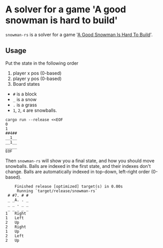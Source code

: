 # A solver for a game 'A good snowman is hard to build'

`snowman-rs` is a solver for a game '[A Good Snowman Is Hard To Build](https://agoodsnowman.com/)'.

## Usage

Put the state in the following order
1. player x pos (0-based)
2. player y pos (0-based)
3. Board states
  * `#` is a block
  * `_` is a snow
  * `.` is a grass
  * `1`, `2`, `4` are snowballs.
  
```shell script
cargo run --release <<EOF
0
1
##4##
__1__
__1__
_____
EOF
```

Then `snowman-rs` will show you a final state, and how you should move snowballs.
Balls are indexed in the first state, and their indexes don't change.
Balls are automatically indexed in top-down, left-right order (0-based).

```
    Finished release [optimized] target(s) in 0.00s
     Running `target/release/snowman-rs`
 # #7. # #
 _ _A. . _
 _ _ . _ _
 _ _ _ _ _
1	Right
1	Left
2	Up
2	Right
1	Up
2	Left
2	Up
```
